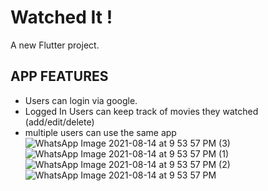 
# Watched It !

A new Flutter project. 

## APP FEATURES
- Users can login via google.
- Logged In Users can keep track of movies they watched (add/edit/delete)
- multiple users can use the same app
![WhatsApp Image 2021-08-14 at 9 53 57 PM (3)](https://user-images.githubusercontent.com/64806603/129452896-270df6ec-f6d3-4958-94dc-2562e309a03c.jpeg)
![WhatsApp Image 2021-08-14 at 9 53 57 PM (1)](https://user-images.githubusercontent.com/64806603/129452906-20ec5170-f688-4fb2-a4af-17ec9f80318d.jpeg)
![WhatsApp Image 2021-08-14 at 9 53 57 PM (2)](https://user-images.githubusercontent.com/64806603/129452902-03b3227c-9702-4795-af71-b3162270e8c7.jpeg)
![WhatsApp Image 2021-08-14 at 9 53 57 PM](https://user-images.githubusercontent.com/64806603/129452912-d1259ce2-a976-41ca-b106-4fdd852982d8.jpeg)

